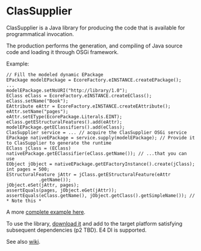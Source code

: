 ClasSupplier
===========

ClasSupplier is a Java library for producing the code that is available for programmatical invocation.  

The production performs the generation, and compiling of Java source code and loading it through OSGi framework.  


Example:  

    // Fill the modeled dynamic EPackage
    EPackage modelEPackage = EcoreFactory.eINSTANCE.createEPackage();
    ...
    modelEPackage.setNsURI("http://library/1.0");
    EClass eClass = EcoreFactory.eINSTANCE.createEClass();
    eClass.setName("Book");
    EAttribute eAttr = EcoreFactory.eINSTANCE.createEAttribute();
    eAttr.setName("pages");
    eAttr.setEType(EcorePackage.Literals.EINT);
    eClass.getEStructuralFeatures().add(eAttr);
    modelEPackage.getEClassifiers().add(eClass);
    ClasSupplier service = ... // acquire the ClasSupplier OSGi service
    EPackage nativeEPackage = service.supply(modelEPackage); // Provide it to ClasSupplier to generate the runtime
    EClass jClass = (EClass) nativeEPackage.getEClassifier(eClass.getName()); // ...that you can use
    EObject jObject = nativeEPackage.getEFactoryInstance().create(jClass);
    int pages = 500;
    EStructuralFeature jAttr = jClass.getEStructuralFeature(eAttr
                .getName());
    jObject.eSet(jAttr, pages);
    assertEquals(pages, jObject.eGet(jAttr));  
    assertEquals(eClass.getName(), jObject.getClass().getSimpleName()); // * Note this *
  
A more [complete example here](/org.classupplier.test/src/org/classupplier/test/ClasSupplierTests.java).  

To use the library, [download it](https://github.com/kirillzotkin/ClasSupplier/releases) and add to the target platform  satisfying subsequent dependencies (p2 TBD). E4 DI is supported.

See also [wiki](https://github.com/kirillzotkin/ClasSupplier/wiki).
